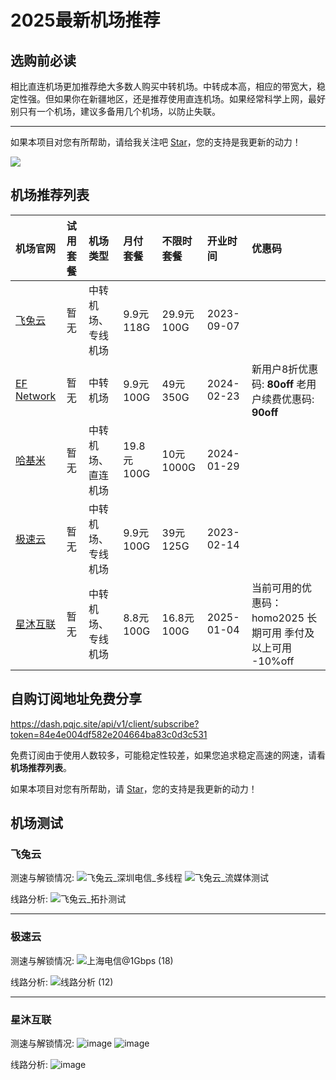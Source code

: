 # 2025最新机场推荐

## 选购前必读

相比直连机场更加推荐绝大多数人购买中转机场。中转成本高，相应的带宽大，稳定性强。但如果你在新疆地区，还是推荐使用直连机场。如果经常科学上网，最好别只有一个机场，建议多备用几个机场，以防止失联。

---
如果本项目对您有所帮助，请给我关注吧 [Star](https://github.com/BigData3733/jichang)，您的支持是我更新的动力！

![](https://komarev.com/ghpvc/?username=jichang)

## 机场推荐列表

| 机场官网 | 试用套餐 | 机场类型| 月付套餐 | 不限时套餐 | 开业时间 | 优惠码 |
| :----- | :----- | :----- | :----- | :----- | :----- | :----- | 
|  [飞兔云](https://飞兔云.site/index.html?register=C0ZvbxgX) | 暂无 |中转机场、专线机场| 9.9元118G | 29.9元100G | 2023-09-07 |  |
|  [EF Network](https://666.subef.top/#/login?code=ArQFWeH9) | 暂无 |中转机场| 9.9元100G | 49元350G | 2024-02-23 | 新用户8折优惠码: **80off** 老用户续费优惠码: **90off** |
| [哈基米](https://a.hajimi.icu/c3ca2751f44d40bf9df918b4eaea7839/MjMxYmQ2) | 暂无 |中转机场、直连机场| 19.8元100G | 10元1000G | 2024-01-29 |  |
|  [极速云](https://w2.rouhe88.com/#/register?code=aSnr6JSe) | 暂无 |中转机场、专线机场| 9.9元100G | 39元125G | 2023-02-14 |  |
|  [星沐互联](https://1.homocloud.link/#/register?code=dbTZpJlz) | 暂无 |中转机场、专线机场| 8.8元100G | 16.8元100G | 2025-01-04 | 当前可用的优惠码：homo2025 长期可用 季付及以上可用 -10%off |

## 自购订阅地址免费分享

<https://dash.pqjc.site/api/v1/client/subscribe?token=84e4e004df582e204664ba83c0d3c531>

免费订阅由于使用人数较多，可能稳定性较差，如果您追求稳定高速的网速，请看**机场推荐列表**。

如果本项目对您有所帮助，请 [Star](https://github.com/BigData3733/jichang)，您的支持是我更新的动力！


## 机场测试



### 飞兔云

测速与解锁情况:
![飞兔云_深圳电信_多线程](https://github.com/user-attachments/assets/081203b5-6abe-463e-b3f3-c16980e84eba)
![飞兔云_流媒体测试](https://github.com/user-attachments/assets/0b04086a-e9e1-4de7-a48d-f24a2d9d7727)

线路分析:
![飞兔云_拓扑测试](https://github.com/user-attachments/assets/3602fbe4-8432-44a8-a7d3-ca4cb6146ed5)

---
### 极速云

测速与解锁情况:
![上海电信@1Gbps (18)](https://github.com/user-attachments/assets/3165d6bb-6eb4-4cd9-8389-e3e9c500bcee)



线路分析:
![线路分析 (12)](https://github.com/user-attachments/assets/508ef00d-dd9b-408f-9b92-aa4133b70e6f)

---
### 星沐互联

测速与解锁情况:
![image](https://github.com/user-attachments/assets/4399d4a8-572d-401c-83de-f082797493d4)
![image](https://github.com/user-attachments/assets/9280ea2e-6ff8-48a2-ac54-46772f900dc8)

线路分析:
![image](https://github.com/user-attachments/assets/cc91b92d-a9a7-4ac7-ad99-1542d86f7994)
